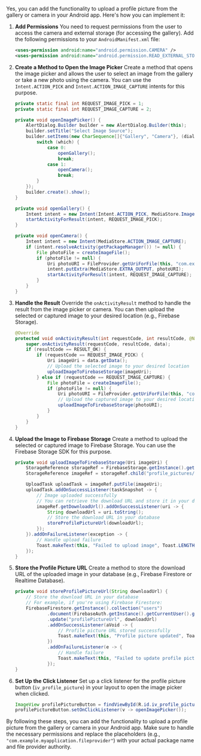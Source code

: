 Yes, you can add the functionality to upload a profile picture from the gallery or camera in your Android app. Here's how you can implement it:

1. **Add Permissions**
   You need to request permissions from the user to access the camera and external storage (for accessing the gallery). Add the following permissions to your `AndroidManifest.xml` file:

   ```xml
   <uses-permission android:name="android.permission.CAMERA" />
   <uses-permission android:name="android.permission.READ_EXTERNAL_STORAGE" />
   ```

2. **Create a Method to Open the Image Picker**
   Create a method that opens the image picker and allows the user to select an image from the gallery or take a new photo using the camera. You can use the `Intent.ACTION_PICK` and `Intent.ACTION_IMAGE_CAPTURE` intents for this purpose.

   ```java
   private static final int REQUEST_IMAGE_PICK = 1;
   private static final int REQUEST_IMAGE_CAPTURE = 2;

   private void openImagePicker() {
       AlertDialog.Builder builder = new AlertDialog.Builder(this);
       builder.setTitle("Select Image Source");
       builder.setItems(new CharSequence[]{"Gallery", "Camera"}, (dialog, which) -> {
           switch (which) {
               case 0:
                   openGallery();
                   break;
               case 1:
                   openCamera();
                   break;
           }
       });
       builder.create().show();
   }

   private void openGallery() {
       Intent intent = new Intent(Intent.ACTION_PICK, MediaStore.Images.Media.EXTERNAL_CONTENT_URI);
       startActivityForResult(intent, REQUEST_IMAGE_PICK);
   }

   private void openCamera() {
       Intent intent = new Intent(MediaStore.ACTION_IMAGE_CAPTURE);
       if (intent.resolveActivity(getPackageManager()) != null) {
           File photoFile = createImageFile();
           if (photoFile != null) {
               Uri photoURI = FileProvider.getUriForFile(this, "com.example.myapplication.fileprovider", photoFile);
               intent.putExtra(MediaStore.EXTRA_OUTPUT, photoURI);
               startActivityForResult(intent, REQUEST_IMAGE_CAPTURE);
           }
       }
   }
   ```

3. **Handle the Result**
   Override the `onActivityResult` method to handle the result from the image picker or camera. You can then upload the selected or captured image to your desired location (e.g., Firebase Storage).

   ```java
   @Override
   protected void onActivityResult(int requestCode, int resultCode, @Nullable Intent data) {
       super.onActivityResult(requestCode, resultCode, data);
       if (resultCode == RESULT_OK) {
           if (requestCode == REQUEST_IMAGE_PICK) {
               Uri imageUri = data.getData();
               // Upload the selected image to your desired location
               uploadImageToFirebaseStorage(imageUri);
           } else if (requestCode == REQUEST_IMAGE_CAPTURE) {
               File photoFile = createImageFile();
               if (photoFile != null) {
                   Uri photoURI = FileProvider.getUriForFile(this, "com.example.myapplication.fileprovider", photoFile);
                   // Upload the captured image to your desired location
                   uploadImageToFirebaseStorage(photoURI);
               }
           }
       }
   }
   ```

4. **Upload the Image to Firebase Storage**
   Create a method to upload the selected or captured image to Firebase Storage. You can use the Firebase Storage SDK for this purpose.

   ```java
   private void uploadImageToFirebaseStorage(Uri imageUri) {
       StorageReference storageRef = FirebaseStorage.getInstance().getReference();
       StorageReference imageRef = storageRef.child("profile_pictures/" + System.currentTimeMillis() + ".jpg");

       UploadTask uploadTask = imageRef.putFile(imageUri);
       uploadTask.addOnSuccessListener(taskSnapshot -> {
           // Image uploaded successfully
           // You can retrieve the download URL and store it in your database
           imageRef.getDownloadUrl().addOnSuccessListener(uri -> {
               String downloadUrl = uri.toString();
               // Store the download URL in your database
               storeProfilePictureUrl(downloadUrl);
           });
       }).addOnFailureListener(exception -> {
           // Handle upload failure
           Toast.makeText(this, "Failed to upload image", Toast.LENGTH_SHORT).show();
       });
   }
   ```

5. **Store the Profile Picture URL**
   Create a method to store the download URL of the uploaded image in your database (e.g., Firebase Firestore or Realtime Database).

   ```java
   private void storeProfilePictureUrl(String downloadUrl) {
       // Store the download URL in your database
       // For example, if you're using Firebase Firestore:
       FirebaseFirestore.getInstance().collection("users")
               .document(FirebaseAuth.getInstance().getCurrentUser().getUid())
               .update("profilePictureUrl", downloadUrl)
               .addOnSuccessListener(aVoid -> {
                   // Profile picture URL stored successfully
                   Toast.makeText(this, "Profile picture updated", Toast.LENGTH_SHORT).show();
               })
               .addOnFailureListener(e -> {
                   // Handle failure
                   Toast.makeText(this, "Failed to update profile picture", Toast.LENGTH_SHORT).show();
               });
   }
   ```

6. **Set Up the Click Listener**
   Set up a click listener for the profile picture button (`iv_profile_picture`) in your layout to open the image picker when clicked.

   ```java
   ImageView profilePictureButton = findViewById(R.id.iv_profile_picture);
   profilePictureButton.setOnClickListener(v -> openImagePicker());
   ```

By following these steps, you can add the functionality to upload a profile picture from the gallery or camera in your Android app. Make sure to handle the necessary permissions and replace the placeholders (e.g., `"com.example.myapplication.fileprovider"`) with your actual package name and file provider authority.
